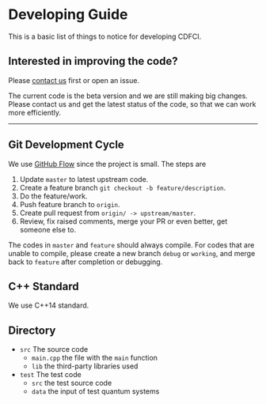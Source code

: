 # Developing Guide

This is a basic list of things to notice for developing CDFCI.

## Interested in improving the code?
Please [contact us](mailto:zhe.wang3@duke.edu) first or open an issue.

The current code is the beta version and we are still making big changes. Please contact us and get the latest status of the code, so that we can work more efficiently.

***

## Git Development Cycle
We use [GitHub Flow](https://gitversion.readthedocs.io/en/latest/git-branching-strategies/githubflow/) since the project is small. The steps are

1. Update `master` to latest upstream code.
2. Create a feature branch `git checkout -b feature/description`.
3. Do the feature/work.
4. Push feature branch to `origin`.
5. Create pull request from `origin/ -> upstream/master`.
6. Review, fix raised comments, merge your PR or even better, get someone else to.

The codes in `master` and `feature` should always compile. For codes that are unable to compile, please create a new branch `debug` or `working`, and merge back to `feature` after completion or debugging.

## C++ Standard
We use C++14 standard.

## Directory
- ```src``` The source code
  - ```main.cpp``` the file with the ```main``` function
  - ```lib``` the third-party libraries used
- ```test``` The test code
  - ```src``` the test source code
  - ```data``` the input of test quantum systems
